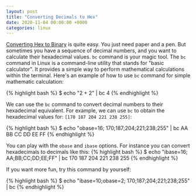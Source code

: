 ```yaml
---
layout: post
title: "Converting Decimals to Hex"
date: 2020-11-04 00:00:00 +0000
categories: linux
---
```


[Converting Hex to Binary](https://www.binaryhexconverter.com/hex-to-binary-converter) is quite easy.
You just need paper and a pen.
But sometimes you have a sequence of decimal numbers, and you want to calculate their hexadecimal values.
`bc` command is your magic tool.
The `bc` command in Linux is a command-line utility that stands for "basic calculator".
It provides a simple way to perform mathematical calculations within the terminal.
Here's an example of how to use `bc` command for simple mathematic calculation:

{% highlight bash %}
$ echo "2 + 2" | bc
4
{% endhighlight %}

We can use the `bc` command to convert decimal numbers to their hexadecimal equivalent.
For example, we can use `bc` to obtain the hexadecimal values for: `[170 187 204 221 238 255]`:

{% highlight bash %}
$ echo "obase=16; 170;187;204;221;238;255" | bc
AA
BB
CC
DD
EE
FF
{% endhighlight %}

You can play with the `obase` and `ibase` options. For instance you can convert hexadecimals to decimals like this:
{% highlight bash %}
$ echo "ibase=16; AA;BB;CC;DD;EE;FF" | bc
170
187
204
221
238
255
{% endhighlight %}

If you want more fun, try this command by yourself:

{% highlight bash %}
$ echo "ibase=10;obase=2; 170;187;204;221;238;255" | bc
{% endhighlight %}
